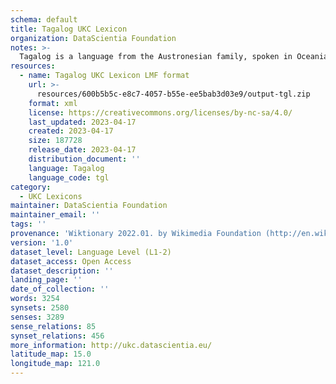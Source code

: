 ```yaml
---
schema: default
title: Tagalog UKC Lexicon
organization: DataScientia Foundation
notes: >-
  Tagalog is a language from the Austronesian family, spoken in Oceania. The UKC Lexicon of Tagalog is represented as a lexico-semantic network. It consists of words, word senses, synsets, as well as sense-level and synset-level relationships.
resources:
  - name: Tagalog UKC Lexicon LMF format
    url: >-
      resources/600b5b5c-e8c7-4057-b55e-ee5bab3d03e9/output-tgl.zip
    format: xml
    license: https://creativecommons.org/licenses/by-nc-sa/4.0/
    last_updated: 2023-04-17
    created: 2023-04-17
    size: 187728
    release_date: 2023-04-17
    distribution_document: ''
    language: Tagalog
    language_code: tgl
category:
  - UKC Lexicons
maintainer: DataScientia Foundation
maintainer_email: ''
tags: ''
provenance: 'Wiktionary 2022.01. by Wikimedia Foundation (http://en.wiktionary.org); CogNet 2.1 by Khuyagbaatar Batsuren, National University of Mongolia (http://cognet.ukc.disi.unitn.it); KinDiv: Kinship Diversity 1.0 by Temuulen Khishigsuren (http://ukc.disi.unitn.it/index.php/kinship/); UniMet: Universal Metonymy 1.0 by Temuulen Khishigsuren and Gábor Bella (http://ukc.disi.unitn.it/index.php/metonymy/); MorphyNet 2.0 by Gábor Bella and Khuyagbaatar Batsuren (http://ukc.disi.unitn.it/index.php/morphynet/); Antonymy 1.0 by Gábor Bella (http://ukc.datascientia.eu); Princeton WordNet 2.1 by Princeton University (https://wordnet.princeton.edu)'
version: '1.0'
dataset_level: Language Level (L1-2)
dataset_access: Open Access
dataset_description: ''
landing_page: ''
date_of_collection: ''
words: 3254
synsets: 2580
senses: 3289
sense_relations: 85
synset_relations: 456
more_information: http://ukc.datascientia.eu/
latitude_map: 15.0
longitude_map: 121.0
---
```

